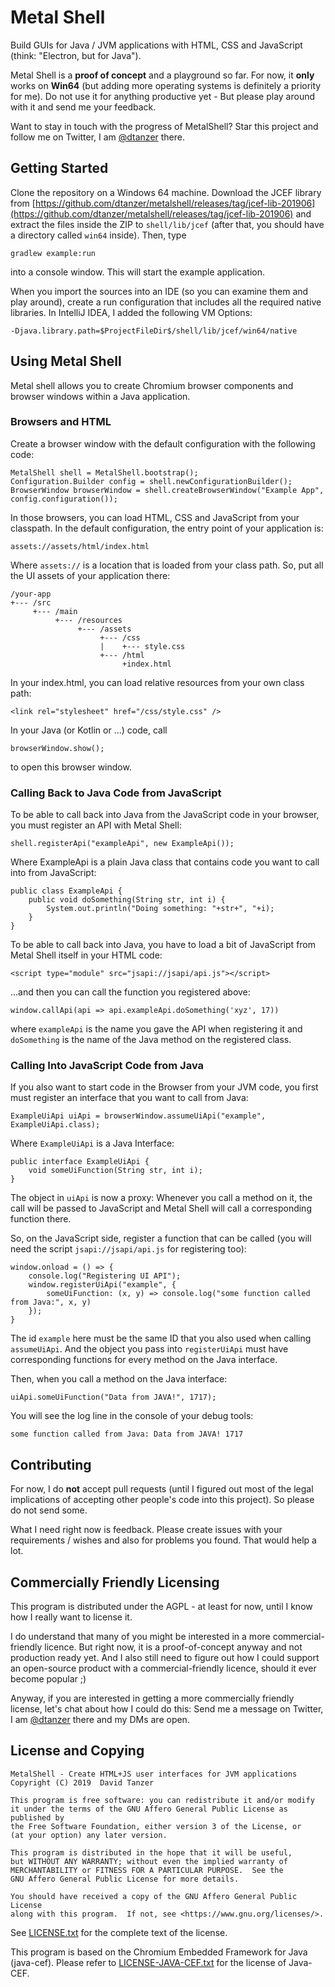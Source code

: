 # Metal Shell

Build GUIs for Java / JVM applications with HTML, CSS and JavaScript (think: "Electron, but for Java").

Metal Shell is a **proof of concept** and a playground so far. For now, it **only** works on **Win64** (but adding more operating systems is definitely a priority for me). Do not use it for anything productive yet - But please play around with it and send me your feedback.

Want to stay in touch with the progress of MetalShell? Star this project and follow me on Twitter, I am [@dtanzer](https://twitter.com/dtanzer/) there.

## Getting Started

Clone the repository on a Windows 64 machine. Download the JCEF library from [https://github.com/dtanzer/metalshell/releases/tag/jcef-lib-201906](https://github.com/dtanzer/metalshell/releases/tag/jcef-lib-201906) and extract the files inside the ZIP to ```shell/lib/jcef``` (after that, you should have a directory called ```win64``` inside). Then, type

    gradlew example:run
    
into a console window. This will start the example application.

When you import the sources into an IDE (so you can examine them and play around), create a run configuration that includes all the required native libraries. In IntelliJ IDEA, I added the following VM Options:

    -Djava.library.path=$ProjectFileDir$/shell/lib/jcef/win64/native

## Using Metal Shell

Metal shell allows you to create Chromium browser components and browser windows within a Java application. 

### Browsers and HTML

Create a browser window with the default configuration with the following code:

    MetalShell shell = MetalShell.bootstrap();
    Configuration.Builder config = shell.newConfigurationBuilder();
    BrowserWindow browserWindow = shell.createBrowserWindow("Example App", config.configuration());

In those browsers, you can load HTML, CSS and JavaScript from your classpath. In the default configuration, the entry point of your application is:

    assets://assets/html/index.html

Where ```assets://``` is a location that is loaded from your class path. So, put all the UI assets of your application there:

    /your-app
    +--- /src
         +--- /main
              +--- /resources
                   +--- /assets
                        +--- /css
                        |    +--- style.css
                        +--- /html
                             +index.html

In your index.html, you can load relative resources from your own class path:

    <link rel="stylesheet" href="/css/style.css" />

In your Java (or Kotlin or ...) code, call

    browserWindow.show();

to open this browser window. 

### Calling Back to Java Code from JavaScript

To be able to call back into Java from the JavaScript code in your browser, you must register an API with Metal Shell:

    shell.registerApi("exampleApi", new ExampleApi());

Where ExampleApi is a plain Java class that contains code you want to call into from JavaScript:

    public class ExampleApi {
        public void doSomething(String str, int i) {
            System.out.println("Doing something: "+str+", "+i);
        }
    }

To be able to call back into Java, you have to load a bit of JavaScript from Metal Shell itself in your HTML code:

    <script type="module" src="jsapi://jsapi/api.js"></script>

...and then you can call the function you registered above:

    window.callApi(api => api.exampleApi.doSomething('xyz', 17))

where ```exampleApi``` is the name you gave the API when registering it and ```doSomething``` is the name of the Java method on the registered class.

### Calling Into JavaScript Code from Java

If you also want to start code in the Browser from your JVM code, you first must register an interface that you want to call from Java:

    ExampleUiApi uiApi = browserWindow.assumeUiApi("example", ExampleUiApi.class);
    
Where ```ExampleUiApi``` is a Java Interface:

    public interface ExampleUiApi {
        void someUiFunction(String str, int i);
    }

The object in ```uiApi``` is now a proxy: Whenever you call a method on it, the call will be passed to JavaScript and Metal Shell will call a corresponding function there.

So, on the JavaScript side, register a function that can be called (you will need the script ```jsapi://jsapi/api.js``` for registering too):

    window.onload = () => {
        console.log("Registering UI API");
        window.registerUiApi("example", {
            someUiFunction: (x, y) => console.log("some function called from Java:", x, y)
        });
    }

The id ```example``` here must be the same ID that you also used when calling ```assumeUiApi```. And the object you pass into ```registerUiApi``` must have corresponding functions for every method on the Java interface.

Then, when you call a method on the Java interface:

    uiApi.someUiFunction("Data from JAVA!", 1717);

You will see the log line in the console of your debug tools:

    some function called from Java: Data from JAVA! 1717

## Contributing

For now, I do **not** accept pull requests (until I figured out most of the legal implications of accepting other people's code into this project). So please do not send some.

What I need right now is feedback. Please create issues with your requirements / wishes and also for problems you found. That would help a lot.

## Commercially Friendly Licensing

This program is distributed under the AGPL - at least for now, until I know how I really want to license it.

I do understand that many of you might be interested in a more commercial-friendly licence. But right now, it is a proof-of-concept anyway and not production ready yet. And I also still need to figure out how I could support an open-source product with a commercial-friendly licence, should it ever become popular ;)

Anyway, if you are interested in getting a more commercially friendly license, let's chat about how I could do this: Send me a message on Twitter, I am [@dtanzer](https://twitter.com/dtanzer/) there and my DMs are open.

## License and Copying

    MetalShell - Create HTML+JS user interfaces for JVM applications
    Copyright (C) 2019  David Tanzer

    This program is free software: you can redistribute it and/or modify
    it under the terms of the GNU Affero General Public License as published by
    the Free Software Foundation, either version 3 of the License, or
    (at your option) any later version.

    This program is distributed in the hope that it will be useful,
    but WITHOUT ANY WARRANTY; without even the implied warranty of
    MERCHANTABILITY or FITNESS FOR A PARTICULAR PURPOSE.  See the
    GNU Affero General Public License for more details.

    You should have received a copy of the GNU Affero General Public License
    along with this program.  If not, see <https://www.gnu.org/licenses/>.

See [LICENSE.txt](LICENSE.txt) for the complete text of the license.

This program is based on the Chromium Embedded Framework for Java (java-cef). Please refer to [LICENSE-JAVA-CEF.txt](LICENSE-JAVA-CEF.txt) for the license of Java-CEF.
